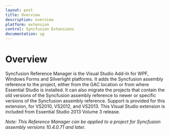```yaml
---
layout: post
title: Overview
description: overview
platform: extension
control: Syncfusion Extensions
documentation: ug
---
```


# Overview

Syncfusion Reference Manager is the Visual Studio Add-In for WPF, Windows Forms and Silverlight platforms. It adds the Syncfusion assembly reference to the project, either from the GAC location or from where Essential Studio is installed. It can also migrate the projects that contain the old versions of the Syncfusion assembly reference to newer or specific versions of the Syncfusion assembly reference. Support is provided for this extension, for VS2010, VS2012, and VS2013. This Visual Studio extension is included from Essential Studio 2013 Volume 3 release.

  _Note: This Reference Manager can be applied to a project for Syncfusion assembly versions 10.4.0.71 and later._



